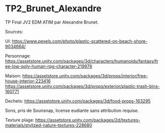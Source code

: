 # TP2_Brunet_Alexandre
TP Final JV2 EDM ATIM par Alexandre Brunet. 

Sources:

UI: https://www.pexels.com/photo/plastic-scattered-on-beach-shore-9034664/

Personnage: https://assetstore.unity.com/packages/3d/characters/humanoids/fantasy/free-low-poly-human-rpg-character-219979

Maison:
https://assetstore.unity.com/packages/3d/props/interior/free-house-interior-223416
https://assetstore.unity.com/packages/3d/props/exterior/plastic-trash-bins-160771

Dechets:
https://assetstore.unity.com/packages/3d/food-props-163295

Sons, pris de Sounsnap, license eudiante sans attribution requise.

Texture plage: https://assetstore.unity.com/packages/2d/textures-materials/stylized-nature-textures-228680

